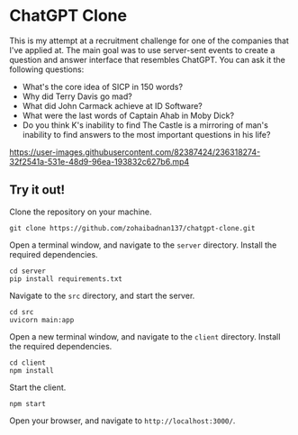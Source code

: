# ChatGPT Clone 

This is my attempt at a recruitment challenge for one of the companies that I've applied at. The main goal was to use server-sent events to create a question and answer interface that resembles ChatGPT. You can ask it the following questions:
- What's the core idea of SICP in 150 words?
- Why did Terry Davis go mad?
- What did John Carmack achieve at ID Software?
- What were the last words of Captain Ahab in Moby Dick?
- Do you think K's inability to find The Castle is a mirroring of man's inability to find answers to the most important questions in his life?

https://user-images.githubusercontent.com/82387424/236318274-32f2541a-531e-48d9-96ea-193832c627b6.mp4

## Try it out!
Clone the repository on your machine. 
```
git clone https://github.com/zohaibadnan137/chatgpt-clone.git
```
Open a terminal window, and navigate to the ```server``` directory. Install the required dependencies.
```
cd server
pip install requirements.txt
```
Navigate to the ```src``` directory, and start the server.
```
cd src
uvicorn main:app
```
Open a new terminal window, and navigate to the ```client``` directory. Install the required dependencies.
```
cd client
npm install
```
Start the client.
```
npm start
```
Open your browser, and navigate to ```http://localhost:3000/```.
